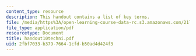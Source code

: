 ```yaml
---
content_type: resource
description: This handout contains a list of key terms.
file: /media/https%3A/open-learning-course-data-rc.s3.amazonaws.com/21l-012-forms-of-western-narrative-spring-2004/2fbf7033b37976641cfdb50ad4d424f3_handout10techni.pdf
file_type: application/pdf
resourcetype: Document
title: handout10techni.pdf
uid: 2fbf7033-b379-7664-1cfd-b50ad4d424f3
---
```

